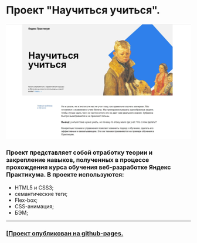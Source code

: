# Проект "Научиться учиться".

![Иллюстрация к проекту](./images/promo.jpg)

### Проект представляет собой отработку теории и закрепление навыков, полученных в процессе прохождения курса обучения веб-разработке Яндекс Практикума. В проекте используются:

- HTML5 и CSS3;
- семантические теги;
- Flex-box;
- CSS-анимация;
- БЭМ;

---

### [[Проект опубликован на github-pages.](https://h1ze.github.io/how-to-learn/)
